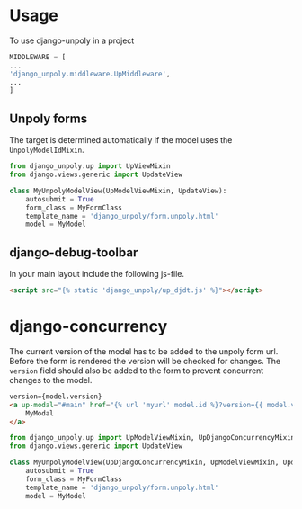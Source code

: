 # Usage

To use django-unpoly in a project

```python
MIDDLEWARE = [
...
'django_unpoly.middleware.UpMiddleware',
...
]
```

## Unpoly forms

The target is determined automatically if the model uses the `UnpolyModelIdMixin`.

```python
from django_unpoly.up import UpViewMixin
from django.views.generic import UpdateView

class MyUnpolyModelView(UpModelViewMixin, UpdateView):
    autosubmit = True
    form_class = MyFormClass
    template_name = 'django_unpoly/form.unpoly.html'
    model = MyModel
```

## django-debug-toolbar

In your main layout include the following js-file.
```html
<script src="{% static 'django_unpoly/up_djdt.js' %}"></script>
```

# django-concurrency

The current version of the model has to be added to the unpoly form url. Before the form is rendered the
version will be checked for changes. The `version` field should also be added to the form to prevent
concurrent changes to the model.

```html
version={model.version}
<a up-modal="#main" href="{% url 'myurl' model.id %}?version={{ model.version }}">
    MyModal
</a>
```

```python
from django_unpoly.up import UpModelViewMixin, UpDjangoConcurrencyMixin
from django.views.generic import UpdateView

class MyUnpolyModelView(UpDjangoConcurrencyMixin, UpModelViewMixin, UpdateView):
    autosubmit = True
    form_class = MyFormClass
    template_name = 'django_unpoly/form.unpoly.html'
    model = MyModel
```

